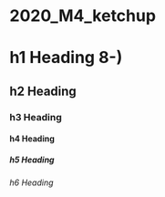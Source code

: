 # 2020_M4_ketchup
# h1 Heading 8-)
## h2 Heading
### h3 Heading
#### h4 Heading
##### h5 Heading
###### h6 Heading
